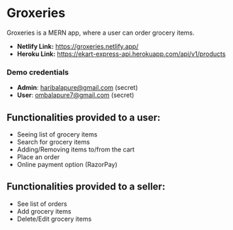 # Groxeries

Groxeries is a MERN app, where a user can order grocery items.

- **Netlify Link:** https://groxeries.netlify.app/
- **Heroku Link:** https://ekart-express-api.herokuapp.com/api/v1/products

### Demo credentials
- **Admin**: haribalapure@gmail.com (secret)
- **User**: ombalapure7@gmail.com (secret)

## Functionalities provided to a user:
- Seeing list of grocery items
- Search for grocery items
- Adding/Removing items to/from the cart
- Place an order
- Online payment option (RazorPay)

## Functionalities provided to a seller:
- See list of orders
- Add grocery items
- Delete/Edit grocery items
